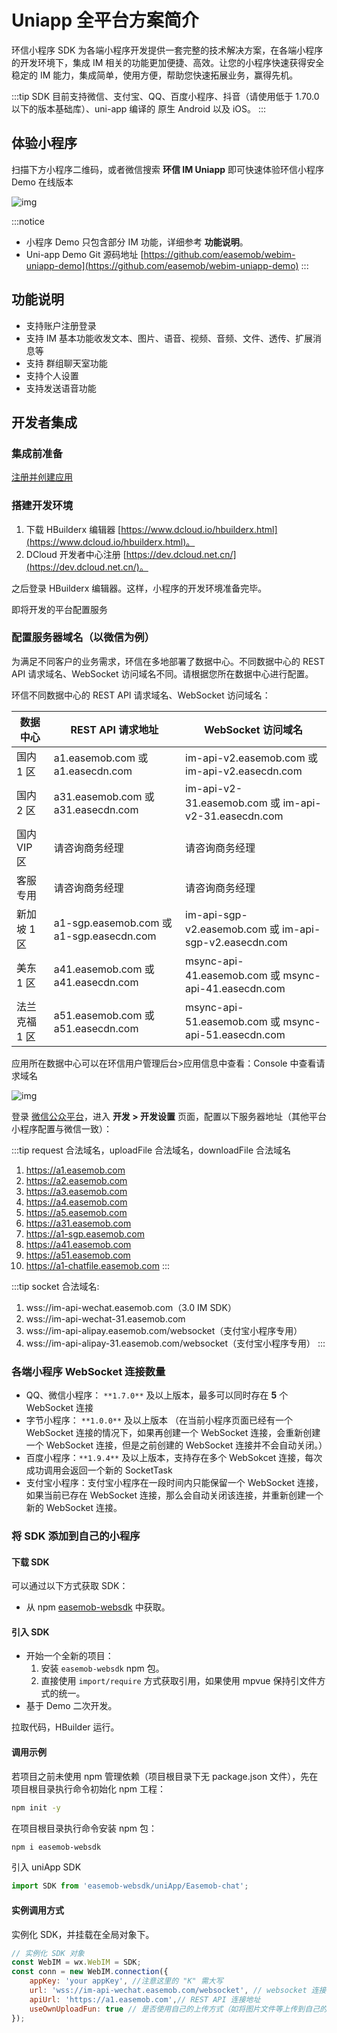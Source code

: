 # Uniapp 全平台方案简介

<Toc />

环信小程序 SDK 为各端小程序开发提供一套完整的技术解决方案，在各端小程序的开发环境下，集成 IM 相关的功能更加便捷、高效。让您的小程序快速获得安全稳定的 IM 能力，集成简单，使用方便，帮助您快速拓展业务，赢得先机。

:::tip
SDK 目前支持微信、支付宝、QQ、百度小程序、抖音（请使用低于 1.70.0 以下的版本基础库）、uni-app 编译的 原生 Android 以及 iOS。
:::

## 体验小程序

扫描下方小程序二维码，或者微信搜索 **环信 IM Uniapp** 即可快速体验环信小程序 Demo 在线版本

![img](@static/images/applet/applet-demo.jpeg)

:::notice

- 小程序 Demo 只包含部分 IM 功能，详细参考 **功能说明**。
- Uni-app Demo Git 源码地址 [https://github.com/easemob/webim-uniapp-demo](https://github.com/easemob/webim-uniapp-demo)
  :::

## 功能说明

- 支持账户注册登录
- 支持 IM 基本功能收发文本、图片、语音、视频、音频、文件、透传、扩展消息等
- 支持 群组聊天室功能
- 支持个人设置
- 支持发送语音功能

## 开发者集成

### 集成前准备

[注册并创建应用](/product/enable_and_configure_IM.html#创建应用)

### 搭建开发环境

1. 下载 HBuilderx 编辑器 [https://www.dcloud.io/hbuilderx.html](https://www.dcloud.io/hbuilderx.html)。
2. DCloud 开发者中心注册 [https://dev.dcloud.net.cn/](https://dev.dcloud.net.cn/)。

之后登录 HBuilderx 编辑器。这样，小程序的开发环境准备完毕。

即将开发的平台配置服务

### 配置服务器域名（以微信为例）

为满足不同客户的业务需求，环信在多地部署了数据中心。不同数据中心的 REST API 请求域名、WebSocket 访问域名不同。请根据您所在数据中心进行配置。

环信不同数据中心的 REST API 请求域名、WebSocket 访问域名：

| 数据中心      | REST API 请求地址                        | WebSocket 访问域名                                     |
| ------------- | ---------------------------------------- | ------------------------------------------------------ |
| 国内 1 区     | a1.easemob.com 或 a1.easecdn.com         | im-api-v2.easemob.com 或 im-api-v2.easecdn.com         |
| 国内 2 区     | a31.easemob.com 或 a31.easecdn.com       | im-api-v2-31.easemob.com 或 im-api-v2-31.easecdn.com   |
| 国内 VIP 区   | 请咨询商务经理                           | 请咨询商务经理                                         |
| 客服专用      | 请咨询商务经理                           | 请咨询商务经理                                         |
| 新加坡 1 区   | a1-sgp.easemob.com 或 a1-sgp.easecdn.com | im-api-sgp-v2.easemob.com 或 im-api-sgp-v2.easecdn.com |
| 美东 1 区     | a41.easemob.com 或 a41.easecdn.com       | msync-api-41.easemob.com 或 msync-api-41.easecdn.com   |
| 法兰克福 1 区 | a51.easemob.com 或 a51.easecdn.com       | msync-api-51.easemob.com 或 msync-api-51.easecdn.com   |

应用所在数据中心可以在环信用户管理后台>应用信息中查看：Console 中查看请求域名

![img](@static/images/applet/console.jpeg)

登录 [微信公众平台](https://mp.weixin.qq.com/)，进入 **开发 > 开发设置** 页面，配置以下服务器地址（其他平台小程序配置与微信一致）：

:::tip
request 合法域名，uploadFile 合法域名，downloadFile 合法域名

1. https://a1.easemob.com
2. https://a2.easemob.com
3. https://a3.easemob.com
4. https://a4.easemob.com
5. https://a5.easemob.com
6. https://a31.easemob.com
7. https://a1-sgp.easemob.com
8. https://a41.easemob.com
9. https://a51.easemob.com
10. https://a1-chatfile.easemob.com
:::

:::tip
socket 合法域名:

1. wss://im-api-wechat.easemob.com（3.0 IM SDK）
2. wss://im-api-wechat-31.easemob.com
3. wss://im-api-alipay.easemob.com/websocket（支付宝小程序专用）
4. wss://im-api-alipay-31.easemob.com/websocket（支付宝小程序专用）
:::

### 各端小程序 WebSocket 连接数量

- QQ、微信小程序： `**1.7.0**` 及以上版本，最多可以同时存在 **5** 个 WebSocket 连接
- 字节小程序： `**1.0.0**` 及以上版本 （在当前小程序页面已经有一个 WebSocket 连接的情况下，如果再创建一个 WebSocket 连接，会重新创建一个 WebSocket 连接，但是之前创建的 WebSocket 连接并不会自动关闭。）
- 百度小程序：`**1.9.4**` 及以上版本，支持存在多个 WebSokcet 连接，每次成功调用会返回一个新的 SocketTask
- 支付宝小程序：支付宝小程序在一段时间内只能保留一个 WebSocket 连接，如果当前已存在 WebSocket 连接，那么会自动关闭该连接，并重新创建一个新的 WebSocket 连接。

### 将 SDK 添加到自己的小程序

#### 下载 SDK

可以通过以下方式获取 SDK：

- 从 npm [easemob-websdk](https://www.npmjs.com/package/easemob-websdk/) 中获取。

#### 引入 SDK

- 开始一个全新的项目：
  1. 安装 `easemob-websdk` npm 包。
  2. 直接使用 `import/require` 方式获取引用，如果使用 mpvue 保持引文件方式的统一。
- 基于 Demo 二次开发。

拉取代码，HBuilder 运行。

#### 调用示例

若项目之前未使用 npm 管理依赖（项目根目录下无 package.json 文件），先在项目根目录执行命令初始化 npm 工程：

```bash 
npm init -y
```
在项目根目录执行命令安装 npm 包：

```bash 
npm i easemob-websdk
```
引入 uniApp SDK

```javascript
import SDK from 'easemob-websdk/uniApp/Easemob-chat';
```

#### 实例调用方式

实例化 SDK，并挂载在全局对象下。

```javascript
// 实例化 SDK 对象
const WebIM = wx.WebIM = SDK;
const conn = new WebIM.connection({
    appKey: 'your appKey', //注意这里的 "K" 需大写
    url: 'wss://im-api-wechat.easemob.com/websocket', // websocket 连接地址
    apiUrl: 'https://a1.easemob.com',// REST API 连接地址
    useOwnUploadFun: true // 是否使用自己的上传方式（如将图片文件等上传到自己的服务器，构建消息时只传 URL）
});
```

